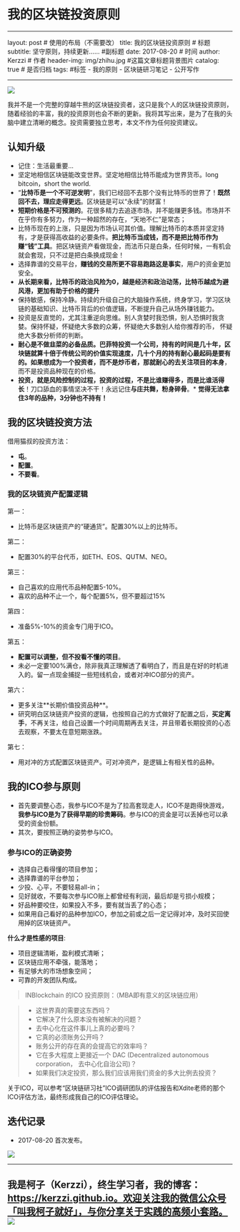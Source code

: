 # 我的区块链投资原则

---
layout:     post                       # 使用的布局（不需要改）
title:      我的区块链投资原则                # 标题
subtitle:   坚守原则，持续更新......    #副标题
date:       2017-08-20                 # 时间
author:     Kerzzi                         # 作者
header-img: img/zhihu.jpg     #这篇文章标题背景图片
catalog: true                         # 是否归档
tags:                                #标签
    - 我的原则
    - 区块链研习笔记
    - 公开写作

---

![](https://ww3.sinaimg.cn/large/006tKfTcgy1fiqg99c85xj30zk0m8q59.jpg)

我并不是一个完整的穿越牛熊的区块链投资者，这只是我个人的区块链投资原则，随着经验的丰富，我的投资原则也会不断的更新。我将其写出来，是为了在我的头脑中建立清晰的概念。投资需要独立思考，本文不作为任何投资建议。

## 认知升级

* 记住：生活最重要...
* 坚定地相信区块链能改变世界。坚定地相信⽐特币能成为世界货币。long bitcoin，short the world.
* “**⽐特币是⼀个不可逆发明**”，我们已经回不去那个没有⽐特币的世界了！**既然回不去，理应⾛得更远**。区块链是可以“永续”的财富！
* **短期价格是不可预测的**。花很多精⼒去追逐市场，并不能赚更多钱。市场并不在乎你有多努⼒，作为⼀种超然的存在，“天地不仁”是常态；
* ⽐特币现在的上涨，只是因为市场认可其价值。理解⽐特币的本质并坚定持有，才是获得⾼收益的必要条件。**把⽐特币当成钱，而不是把⽐特币作为赚“钱”⼯具**。把区块链资产看做现⾦，⽽法币只是⽩条，任何时候，⼀有机会就会套现，只不过是把⽩条换成现⾦！
* 选择靠谱的交易平台，**赚钱的交易所更不容易跑路这是事实**，⽤户的资⾦更加安全。
* **从⻓期来看，⽐特币的政治⻛险为0，越是经济和政治动荡，⽐特币越成为避⻛港，更加有助于价格的提升**
* 保持敏感，保持冷静。持续的升级自己的大脑操作系统，终身学习，学习区块链的基础知识、比特币背后的价值逻辑，不断提升自己从场外赚钱能力。
* 投资是反直觉的，尤其注重逆向思维。别人贪婪时我恐惧，别人恐惧时我贪婪。保持怀疑，怀疑绝⼤多数的众筹，怀疑绝⼤多数别⼈给你推荐的币， 怀疑绝⼤多数分析师的判断。
* **耐⼼是不做⾲菜的必备品质。**巴菲特投资⼀个公司，持有的时间是⼏⼗年，区块链就算⼗倍于传统公司的价值实现速度，⼏⼗个⽉的持有耐⼼最起码是要有的。如果想成为⼀个投资者，⽽不是炒币者，那就**耐⼼的去关注项⽬的本身**，⽽不是投资品种现在的价格。
* **投资，就是⻛险控制的过程，投资的过程，不是⽐谁赚得多，⽽是⽐谁活得⻓**！⼑⼝舔⾎的事情坚决不干！永远记住**与庄共舞，粉身碎⻣**。* **觉得⽆法拿住3年的品种，3分钟也不持有！**


## 我的区块链投资方法

借用猫叔的投资方法：

* **屯**。
* **配置**。
* **不要看**。

### 我的区块链资产配置逻辑

第⼀：

* ⽐特币是区块链资产的“硬通货”。配置30%以上的⽐特币。

第⼆：

* 配置30%的平台代币，如ETH、EOS、QUTM、NEO。

第三：

* ⾃⼰喜欢的应用代币品种配置5-10%。
* 喜欢的品种不⽌⼀个，每个配置5%，但不要超过15%

第四：

* 准备5%-10%的资⾦专⻔⽤于ICO。

第五：

* **配置可以调整，但不投看不懂的项⽬**。
* 未必⼀定要100%满仓，除⾮我真正理解透了看明⽩了，⽽且是在好的时机进⼊的。留⼀点现⾦捕捉⼀些短线机会，或者对冲ICO部分的资产。

第六：

* 更多关注**⻓期价值投资品种**。
* 研究明⽩区块链资产投资的逻辑，也按照⾃⼰的⽅式做好了配置之后，**买定离⼿**，不再关注，给⾃⼰设置⼀个时间周期再去关注，并且带着⻓期投资的⼼态去观察，不要太在意短期涨跌。

第七：

* ⽤对冲的⽅式配置区块链资产。可对冲资产，是逻辑上有相关性的品种。

## 我的ICO参与原则

* 首先要调整心态，我参与ICO不是为了拉⾼套现⾛⼈，ICO不是跑得快游戏，**我参与ICO是为了获得早期的珍贵筹码**。参与ICO的资金是可以丢掉也可以承受的资金份额。
* 其次，要按照正确的姿势参与ICO。

### 参与ICO的正确姿势

* 选择⾃⼰看得懂的项⽬参加；
* 选择靠谱的平台参加；
* 少投、⼼平，不要轻易all-in；
* ⻅好就收，不要每次参与ICO账上都曾经有利润，最后却是亏损⼩规模；
* 好品种要咬住，如果投⼊不多，要有就当丢了的⼼态；
* 如果⽤⾃⼰看好的品种参加ICO，参加之前或之后⼀定记得对冲，及时买回使⽤掉的区块链资产。

**什么才是性感的项目**:

* 项⽬逻辑清晰，盈利模式清晰；
* 区块链应⽤不牵强，能落地；
* 有⾜够⼤的市场想象空间；
* 可靠的开发团队构成。

> INBlockchain 的ICO 投资原则：（MBA即有意义的区块链应用）

> * 这世界真的需要这东西吗？
> * 它解决了什么原本没有被解决的问题？
> * 去中心化在这件事儿上真的必要吗？
> * 它真的必须账务公开吗？
> * 账务公开的存在真的会提高它的效率吗？
> * 它在多大程度上更接近一个 DAC (Decentralized autonomous corporation， 去中心化自治公司)？
> * 如果我们决定投资，那么我们应该用我们资金的多大比例去投资？

关于ICO，可以参考“区块链研习社”ICO调研团队的评估报告和Xdite老师的那个ICO评估方法，最终形成我自己的ICO评估理论。

## 迭代记录

* 2017-08-20 首次发布。

![](https://ww4.sinaimg.cn/large/006tNc79gy1fiqg5l95fvj31kw0vlh33.jpg)

---

我是柯子（Kerzzi），终生学习者，我的博客：https://kerzzi.github.io。欢迎关注我的微信公众号「叫我柯子就好」，与你分享关于实践的高频小套路。
    ![](https://ww2.sinaimg.cn/large/006tKfTcgy1fiqgeqm4pzj3076076wel.jpg)
---
